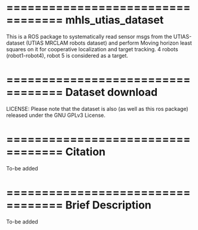 ==================================
mhls_utias_dataset
==================================

This is a ROS package to systematically read sensor msgs from the UTIAS-dataset (UTIAS MRCLAM robots dataset) and perform Moving horizon least squares on it for cooperative localization and target tracking. 4 robots (robot1-robot4), robot 5 is considered as a target.

==================================
Dataset download
==================================



LICENSE: Please note that the dataset is also (as well as this ros package) released under the GNU GPLv3 License. 

==================================
Citation
==================================
To-be added



==================================
Brief Description
==================================
To-be added
